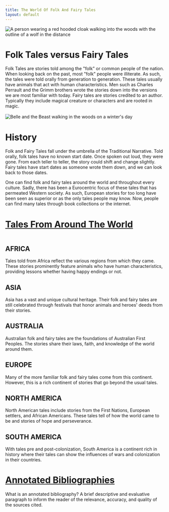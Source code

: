 ```yaml
---
title: The World Of Folk And Fairy Tales
layout: default
---
```

<div class="summary right"><img src="{{"/assets/images/beware.jpg" | relative_url}}" alt="A person wearing a red hooded cloak walking into the woods with the outline of a wolf in the distance">
<h1>Folk Tales versus Fairy Tales</h1>
Folk Tales are stories told among the "folk" or common people of the nation. When looking back on the past, most "folk" people were illiterate. As such, the tales were told orally from generation to generation. These tales usually have animals that act with human characteristics. Men such as Charles Perrault and the Grimm brothers wrote the stories down into the versions we are most familiar with today. Fairy tales are stories credited to an author. Typically they include magical creature or characters and are rooted in magic.</div>

<br>

<div class="summary left"><img src="{{"/assets/images/winter_walk.jpg" | relative_url}}" alt="Belle and the Beast walking in the woods on a winter's day">
<h1>History</h1>
Folk and Fairy Tales fall under the umbrella of the Traditional Narrative.
Told orally, folk tales have no known start date. Once spoken out loud, they were gone. From each teller to teller, the story could shift and change slightly. Fairy tales have start dates as someone wrote them down, and we can look back to those dates.

One can find folk and fairy tales around the world and throughout every culture. Sadly, there has been a Eurocentric focus of these tales that has permeated Western society. As such, European stories for too long have been seen as superior or as the only tales people may know. Now, people can find many tales through book collections or the internet.</div>

<h1><a href="{{'/tales/' | relative_url}}">Tales From Around The World</a></h1>

<div class="row">
<div class="column">
    <div class="centered"><h2>AFRICA</h2>Tales told from Africa reflect the various regions from which they came. These stories prominently feature animals who have human characteristics, providing lessons whether having happy endings or not.</div>
  </div>
<div class="column">
    <div class="centered"><h2>ASIA</h2>Asia has a vast and unique cultural heritage. Their folk and fairy tales are still celebrated through festivals that honor animals and heroes' deeds from their stories.</div>
  </div>
</div>

<div class="row">
<div class="column">
    <div class="centered"><h2>AUSTRALIA</h2>Australian folk and fairy tales are the foundations of Australian First Peoples. The stories share their laws, faith, and knowledge of the world around them.</div>
  </div>

<div class="column">
    <div class="centered"><h2>EUROPE</h2>Many of the more familiar folk and fairy tales come from this continent. However, this is a rich continent of stories that go beyond the usual tales.</div>
  </div>
</div>

<div class="row">
<div class="column">
    <div class="centered"><h2>NORTH AMERICA</h2>North American tales include stories from the First Nations, European settlers, and African Americans. These tales tell of how the world came to be and stories of hope and perseverance.</div>
  </div>

<div class="column">
    <div class="centered"><h2>SOUTH AMERICA</h2>With tales pre and post-colonization, South America is a continent rich in history where their tales can show the influences of wars and colonization in their countries.</div>
  </div>
</div>

<h1><a href="{{'/bibliographies/' | relative_url}}">Annotated Bibliographies</a></h1>

<p>What is an annotated bibliography? A brief descriptive and evaluative paragraph to inform the reader of the relevance, accuracy, and quality of the sources cited.</p>
